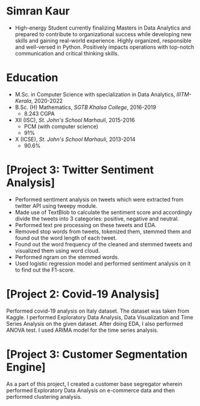 # Simran Kaur

* High-energy Student currently finalizing Masters in Data Analytics and prepared to contribute to organizational success while developing new skills and gaining real-world experience. Highly organized, responsible and well-versed in Python. Positively impacts operations with top-notch communication and critical thinking skills. 

# Education

* M.Sc. in Computer Science with specialization in Data Analytics, *IIITM-Kerala*, 2020-2022
* B.Sc. (H) Mathematics, *SGTB Khalsa College*, 2016-2019
  - 8.243 CGPA
* XII (ISC), *St. John's School Marhauli*, 2015-2016
  - PCM (with computer science)
  - 91%
* X (ICSE), *St. John's School Marhauli*, 2013-2014 
  - 90.6%
# [Project 3: Twitter Sentiment Analysis]

  - Performed sentiment analysis on tweets which were extracted from twitter API using tweepy module.
  - Made use of TextBlob to calculate the sentiment score and accordingly divide the tweets into 3 categories: positive, negative and neutral.
  - Performed text pre processing on these tweets and EDA.
  - Removed stop words from tweets, tokenized them, stemmed them and found out the word length of each tweet.
  - Found out the word frequency of the cleaned and stemmed tweets and visualized them using word cloud.
  - Performed ngram on the stemmed words.
  - Used logistic regression model and performed sentiment analysis on it to find out the F1-score. 

# [Project 2: Covid-19 Analysis]

Performed covid-19 analysis on Italy dataset. The dataset was taken from Kaggle. I performed Exploratory Data Analysis, Data Visualization and Time Series Analysis on the given dataset. After doing EDA, I also performed ANOVA test. I used ARIMA model for the time series analysis.

# [Project 3: Customer Segmentation Engine]

As a part of this project, I created a customer base segregator wherein performed Exploratory Data Analysis on e-commerce data and then performed clustering analysis.
